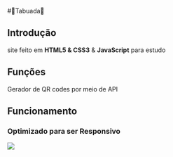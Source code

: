 #🧮Tabuada🧮
## Introdução
site feito em **HTML5 & CSS3** & **JavaScript** para estudo
## Funções
Gerador de QR codes por meio de API

## Funcionamento
### Optimizado para ser **Responsivo**
<img src="QRCode.gif" />
